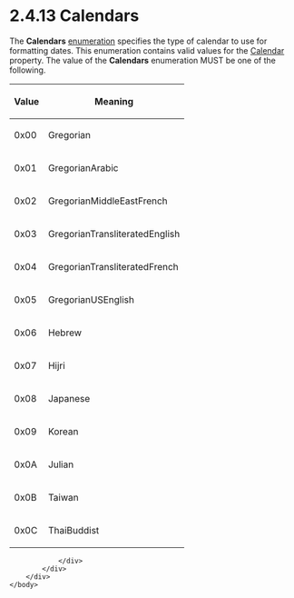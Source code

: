 <html dir="LTR" xmlns:mshelp="http://msdn.microsoft.com/mshelp" xmlns:ddue="http://ddue.schemas.microsoft.com/authoring/2003/5" xmlns:xlink="http://www.w3.org/1999/xlink" xmlns:tool="http://www.microsoft.com/tooltip">
    <head>
        <meta http-equiv="Content-Type" content="text/html; CHARSET=utf-8"></meta>
        <meta name="save" content="history"></meta>
        <title>2.4.13 Calendars</title>
        <xml>
            <mshelp:toctitle title="2.4.13 Calendars"></mshelp:toctitle>
            <mshelp:rltitle title="[MS-RPL]: Calendars"></mshelp:rltitle>
            <mshelp:keyword index="A" term="9ab5c405-b697-4574-9a36-c6e5c070642e"></mshelp:keyword>
            <mshelp:attr name="DCSext.ContentType" value="open specification"></mshelp:attr>
            <mshelp:attr name="AssetID" value="9ab5c405-b697-4574-9a36-c6e5c070642e"></mshelp:attr>
            <mshelp:attr name="TopicType" value="kbRef"></mshelp:attr>
            <mshelp:attr name="DCSext.Title" value="[MS-RPL]: Calendars" />
        </xml>
    </head>
    <body>
        <div id="header">
            <h1 class="heading">2.4.13 Calendars</h1>
        </div>
        <div id="mainSection">
            <div id="mainBody">
                <div id="allHistory" class="saveHistory"></div>
                <div id="sectionSection0" class="section" name="collapseableSection">
                    

<p>The <b>Calendars</b> <a href="75ae48f7-746b-4b41-919c-6699fa28b3ef.md#gt_846463b5-421c-4d6b-8d82-79d44db666fa">enumeration</a> specifies the
type of calendar to use for formatting dates. This enumeration contains valid
values for the <a href="aa41b5fa-4ad0-41fe-9890-7bcd77297c91.md">Calendar</a>
property. The value of the <b>Calendars</b> enumeration MUST be one of the
following.</p>

<table>
 <thead>
  <tr>
   <th>
   <p>Value</p>
   </th>
   <th>
   <p>Meaning</p>
   </th>
  </tr>
 </thead>
 <tr>
  <td>
  <p>0x00</p>
  </td>
  <td>
  <p>Gregorian</p>
  </td>
 </tr>
 <tr>
  <td>
  <p>0x01</p>
  </td>
  <td>
  <p>GregorianArabic</p>
  </td>
 </tr>
 <tr>
  <td>
  <p>0x02</p>
  </td>
  <td>
  <p>GregorianMiddleEastFrench</p>
  </td>
 </tr>
 <tr>
  <td>
  <p>0x03</p>
  </td>
  <td>
  <p>GregorianTransliteratedEnglish</p>
  </td>
 </tr>
 <tr>
  <td>
  <p>0x04</p>
  </td>
  <td>
  <p>GregorianTransliteratedFrench</p>
  </td>
 </tr>
 <tr>
  <td>
  <p>0x05</p>
  </td>
  <td>
  <p>GregorianUSEnglish</p>
  </td>
 </tr>
 <tr>
  <td>
  <p>0x06</p>
  </td>
  <td>
  <p>Hebrew</p>
  </td>
 </tr>
 <tr>
  <td>
  <p>0x07</p>
  </td>
  <td>
  <p>Hijri</p>
  </td>
 </tr>
 <tr>
  <td>
  <p>0x08</p>
  </td>
  <td>
  <p>Japanese</p>
  </td>
 </tr>
 <tr>
  <td>
  <p>0x09</p>
  </td>
  <td>
  <p>Korean</p>
  </td>
 </tr>
 <tr>
  <td>
  <p>0x0A</p>
  </td>
  <td>
  <p>Julian</p>
  </td>
 </tr>
 <tr>
  <td>
  <p>0x0B</p>
  </td>
  <td>
  <p>Taiwan</p>
  </td>
 </tr>
 <tr>
  <td>
  <p>0x0C</p>
  </td>
  <td>
  <p>ThaiBuddist</p>
  </td>
 </tr>
</table>

<p> </p>


                </div>
            </div>
        </div>
    </body>
</html>
